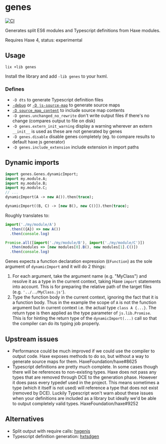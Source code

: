 # genes

[![CI](https://github.com/benmerckx/genes/workflows/CI/badge.svg)](https://github.com/benmerckx/genes/actions)

Generates split ES6 modules and Typescript definitions from Haxe modules.

Requires Haxe 4, status: experimental

## Usage

````
lix +lib genes
````

Install the library and add `-lib genes` to your hxml.


### Defines

- `-D dts` to generate Typescript definition files
- [`-debug`](https://haxe.org/manual/debugging-source-map.html) or [`-D js-source-map`](https://haxe.org/manual/debugging-source-map.html) to generate source maps
- [`-D source_map_content`](https://haxe.org/manual/debugging-source-map-javascript.html) to include source map contents
- `-D genes.unchanged_no_rewrite` don't write output files if there's no change 
  (compares output to file on disk)
- `-D genes.extern_init_warning` display a warning wherever an extern `__init__` 
  is used as these are not generated by genes
- `-D genes.disable` disable genes completely (eg. to compare results to default
  haxe js generator)
- `-D genes.include_extension` include extension in import paths


## Dynamic imports

```haxe
import genes.Genes.dynamicImport;
import my.module.A;
import my.module.B;
import my.module.C;
// ...
dynamicImport(A -> new A()).then(trace);

dynamicImport((B, C) -> [new B(), new C()]).then(trace);
```

Roughly translates to:

```js
import('./my/module/A')
  .then(({A}) => new A())
  .then(console.log)

Promise.all([import('./my/module/B'), import('./my/module/C')])
  .then(modules => [new modules[0].B(), new modules[1].C()])
  .then(console.log)
```

Genes expects a function declaration expression (`EFunction`) as the sole argument of `dynamicImport` and it will do 2 things:

1. For each argument, take the argument name (e.g. "MyClass") and resolve it as a type in the current context, taking Haxe `import` statements into account. This is for preparing the relative path of the target files (e.g. `'../../MyClass.js'`).
2. Type the function body in the current context, ignoring the fact that it is a function body. Thus in the example the scope of `A` is not the function argument but in current context i.e. the actual type `class A {...}`. The return type is then applied as the type parameter of `js.lib.Promise`. This is for hinting the return type of the `dynamicImport(...)` call so that the compiler can do its typing job properly.

## Upstream issues

- Performance could be much improved if we could use the compiler to output code.
  Haxe exposes methods to do so, but without a way to generate source maps for them.
  HaxeFoundation/haxe#8625
- Typescript definitions are pretty much complete. In some cases though there will
  be references to non-existing types. Haxe does not pass any types that are 
  removed through DCE to the generation phase. However it does pass every typedef
  used in the project. This means sometimes a type (which it itself is not used)
  will reference a type that does not exist (removed by DCE).
  Luckily Typescript won't warn about these issues when your definitions are 
  included as a library but ideally we'd be able to output completely valid types.
  HaxeFoundation/haxe#9252

## Alternatives

- Split output with require calls: [hxgenjs](https://github.com/kevinresol/hxgenjs) 
- Typescript definition generation: [hxtsdgen](https://github.com/nadako/hxtsdgen)
